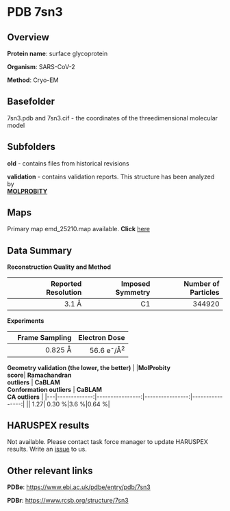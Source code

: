 # PDB 7sn3

## Overview

**Protein name**: surface glycoprotein

**Organism**: SARS-CoV-2

**Method**: Cryo-EM



## Basefolder

7sn3.pdb and 7sn3.cif - the coordinates of the threedimensional molecular model

## Subfolders



**old** - contains files from historical revisions

**validation** - contains validation reports. This structure has been analyzed by <br>  [**MOLPROBITY**](https://github.com/thorn-lab/coronavirus_structural_task_force/tree/master/pdb/surface_glycoprotein/SARS-CoV-2/7sn3/validation/molprobity)    



## Maps

Primary map emd_25210.map available. **Click** [here](http://ftp.wwpdb.org/pub/emdb/structures/EMD-25210/map/) 

## Data Summary
**Reconstruction Quality and Method**

|   | Reported Resolution | Imposed Symmetry | Number of Particles |
|---|-------------:|----------------:|--------------:|
|   |3.1 Å|C1|344920|

**Experiments**

|   | Frame Sampling | Electron Dose |
|---|-------------:|----------------:|
|   |0.825 Å|56.6 e<sup>-</sup>/Å<sup>2</sup>|

**Geometry validation (the lower, the better)**
|   |**MolProbity<br>score**| **Ramachandran<br>outliers** | **CaBLAM<br>Conformation outliers** | **CaBLAM<br>CA outliers** |
|---|-------------:|----------------:|----------------:|----------------:|
||  1.27|  0.30 %|3.6 %|0.64 %|

## HARUSPEX results

Not available. Please contact task force manager to update HARUSPEX results. Write an [issue](https://github.com/thorn-lab/coronavirus_structural_task_force/issues) to us.

## Other relevant links 
**PDBe**:  https://www.ebi.ac.uk/pdbe/entry/pdb/7sn3
 
**PDBr**: https://www.rcsb.org/structure/7sn3 
